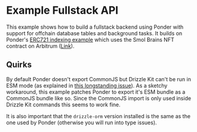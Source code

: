 # Example Fullstack API

This example shows how to build a fullstack backend using Ponder with support for offchain database tables and background tasks. It builds on Ponder's [ERC721 indexing example](https://github.com/ponder-sh/ponder/tree/main/examples/reference-erc721) which uses the Smol Brains NFT contract on Arbitrum ([Link](https://arbiscan.io/address/0x6325439389E0797Ab35752B4F43a14C004f22A9c)).

## Quirks

By default Ponder doesn't export CommonJS but Drizzle Kit can't be run in ESM mode (as explained in [this longstanding issue](https://github.com/drizzle-team/drizzle-orm/issues/819#issuecomment-1927814518)). As a sketchy workaround, this example patches Ponder to export it's ESM bundle as a CommonJS bundle like so. Since the CommonJS import is only used inside Drizzle Kit commands this seems to work fine.

It is also important that the `drizzle-orm` version installed is the same as the one used by Ponder (otherwise you will run into type issues).

